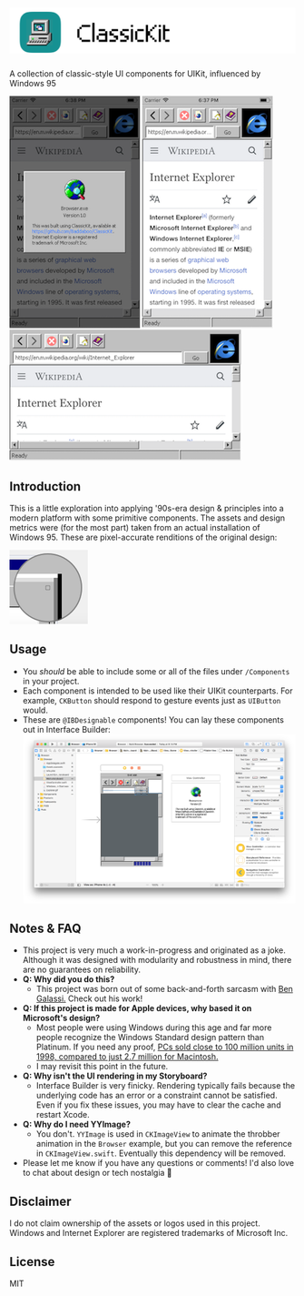 # ![ClassicKit](Images/logo.png)
A collection of classic-style UI components for UIKit, influenced by Windows 95

![about](Images/about.png) ![portrait](Images/portrait.png) ![landscape](Images/landscape.png)

## Introduction
This is a little exploration into applying '90s-era design & principles into a modern platform with some primitive components. The assets and design metrics were (for the most part) taken from an actual installation of Windows 95. These are pixel-accurate renditions of the original design:

![](Images/pixel.png)

## Usage
- You _should_ be able to include some or all of the files under `/Components` in your project.
- Each component is intended to be used like their UIKit counterparts. For example, `CKButton` should respond to gesture events just as `UIButton` would.
- These are `@IBDesignable` components! You can lay these components out in Interface Builder:
![xcode](Images/xcode.png)

## Notes & FAQ
- This project is very much a work-in-progress and originated as a joke. Although it was designed with modularity and robustness in mind, there are no guarantees on reliability.
- **Q: Why did you do this?**
  - This project was born out of some back-and-forth sarcasm with [Ben Galassi.](http://bengalassi.com) Check out his work!
- **Q: If this project is made for Apple devices, why based it on Microsoft's design?**
  - Most people were using Windows during this age and far more people recognize the Windows Standard design pattern than Platinum. If you need any proof, [PCs sold close to 100 million units in 1998, compared to just 2.7 million for Macintosh.](https://arstechnica.com/features/2005/12/total-share/8/)
  - I may revisit this point in the future.
- **Q: Why isn't the UI rendering in my Storyboard?**
  - Interface Builder is very finicky. Rendering typically fails because the underlying code has an error or a constraint cannot be satisfied. Even if you fix these issues, you may have to clear the cache and restart Xcode.
- **Q: Why do I need YYImage?**
  - You don't. `YYImage` is used in `CKImageView` to animate the throbber animation in the `Browser` example, but you can remove the reference in `CKImageView.swift`. Eventually this dependency will be removed.
- Please let me know if you have any questions or comments! I'd also love to chat about design or tech nostalgia 🙂

## Disclaimer
I do not claim ownership of the assets or logos used in this project. Windows and Internet Explorer are registered trademarks of Microsoft Inc.

## License
MIT
